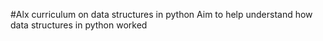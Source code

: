 #Alx curriculum on data structures in python
Aim to help understand how data structures in python worked
